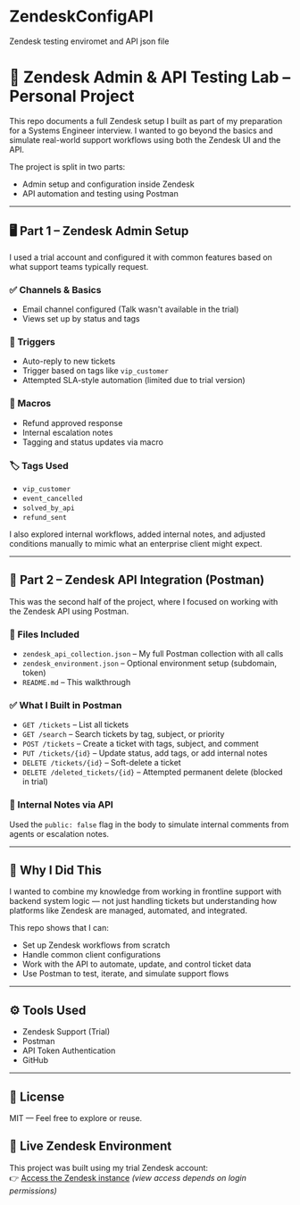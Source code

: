 # ZendeskConfigAPI
Zendesk testing enviromet and API json file
# 🔧 Zendesk Admin & API Testing Lab – Personal Project

This repo documents a full Zendesk setup I built as part of my preparation for a Systems Engineer interview. I wanted to go beyond the basics and simulate real-world support workflows using both the Zendesk UI and the API.

The project is split in two parts:
- Admin setup and configuration inside Zendesk
- API automation and testing using Postman

---

## 🖥️ Part 1 – Zendesk Admin Setup

I used a trial account and configured it with common features based on what support teams typically request.

### ✅ Channels & Basics
- Email channel configured (Talk wasn't available in the trial)
- Views set up by status and tags

### 🔧 Triggers
- Auto-reply to new tickets
- Trigger based on tags like `vip_customer`
- Attempted SLA-style automation (limited due to trial version)

### 🧩 Macros
- Refund approved response
- Internal escalation notes
- Tagging and status updates via macro

### 🏷 Tags Used
- `vip_customer`
- `event_cancelled`
- `solved_by_api`
- `refund_sent`

I also explored internal workflows, added internal notes, and adjusted conditions manually to mimic what an enterprise client might expect.

---

## 🔁 Part 2 – Zendesk API Integration (Postman)

This was the second half of the project, where I focused on working with the Zendesk API using Postman.

### 📁 Files Included

- `zendesk_api_collection.json` – My full Postman collection with all calls
- `zendesk_environment.json` – Optional environment setup (subdomain, token)
- `README.md` – This walkthrough

### ✅ What I Built in Postman

- `GET /tickets` – List all tickets
- `GET /search` – Search tickets by tag, subject, or priority
- `POST /tickets` – Create a ticket with tags, subject, and comment
- `PUT /tickets/{id}` – Update status, add tags, or add internal notes
- `DELETE /tickets/{id}` – Soft-delete a ticket
- `DELETE /deleted_tickets/{id}` – Attempted permanent delete (blocked in trial)

### 🧪 Internal Notes via API

Used the `public: false` flag in the body to simulate internal comments from agents or escalation notes.

---

## 🎯 Why I Did This

I wanted to combine my knowledge from working in frontline support with backend system logic — not just handling tickets but understanding how platforms like Zendesk are managed, automated, and integrated.

This repo shows that I can:
- Set up Zendesk workflows from scratch
- Handle common client configurations
- Work with the API to automate, update, and control ticket data
- Use Postman to test, iterate, and simulate support flows

---

## ⚙️ Tools Used

- Zendesk Support (Trial)
- Postman
- API Token Authentication
- GitHub

---

## 📜 License

MIT — Feel free to explore or reuse.

## 🔗 Live Zendesk Environment

This project was built using my trial Zendesk account:  
👉 [Access the Zendesk instance](https://noba-97645.zendesk.com) *(view access depends on login permissions)*
